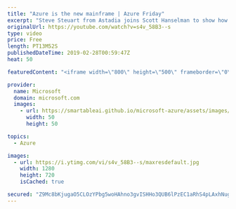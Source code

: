 ```yaml
---
title: "Azure is the new mainframe | Azure Friday"
excerpt: "Steve Steuart from Astadia joins Scott Hanselman to show how a mainframe reference architecture based on Azure enables you to deploy your mainframe assets to a native Azure environment. You can the leverage all the available Azure services with your new mainframe in the cloud, including AI, Power BI,"
originalUrl: https://youtube.com/watch?v=s4v_58B3--s
type: video
price: Free
length: PT13M52S
publishedDateTime: 2019-02-28T00:59:47Z
heat: 50

featuredContent: "<iframe width=\"800\" height=\"500\" frameborder=\"0\" src=\"https://www.youtube.com/embed/s4v_58B3--s\" allow=\"accelerometer; autoplay; encrypted-media; gyroscope; picture-in-picture\" allowfullscreen></iframe>"

provider:
  name: Microsoft
  domain: microsoft.com
  images:
    - url: https://smartableai.github.io/microsoft-azure/assets/images/organizations/microsoft.com-50x50.jpg
      width: 50
      height: 50

topics:
  - Azure

images:
  - url: https://i.ytimg.com/vi/s4v_58B3--s/maxresdefault.jpg
    width: 1280
    height: 720
    isCached: true

secured: "Z9Mc8bKjugaO5CLOzYPbg5woHAhno3gvISHHo3QUB6lPzEC1aRhS4pLAxhNugsoAlxm+wqnjokskHtgjV2IPRU/NBhF9zGuXQc/RZNMwLr7ugnD2Sutdnx2y7ndGDATPMeBjXWMcU37Ovlq29wSZXN207YnpmtbI28lSBeIyprXlp4UUnTvMEGCBW9SZbl4xNrRslRWGuy30Gl0kdqhrA/ZjqlcIfe96M2LzIfTTkSOxnw3x1eTB4jENCpmNVm7RqQc90sK3Ht06ZGGYOw07hI7WdjVmt3WoEzTIEDJ214LUlx+vywG951cFeAewUht6PFSmuBHp+dXIHuI7Ma65BaMoun/rbZdFEUdtqfqLyqSf7Kr0lvnVmdz1uOIdT69Vh8vKETMRSSoLF4tnTO+gSLlsprdrZsLkJtOtzR4nww4=;wz9Y5KUbRNFAN6GCg3oggQ=="
---
```


